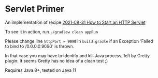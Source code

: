 # Servlet Primer

An implementation of recipe
[2021-08-31 How to Start an HTTP Servlet](https://www.twilio.com/blog/java-http-servlets-beginner)

To see it in action, run `./gradlew clean appRun`

Please change line `httpPort = 9090` in `build.gradle`
if an Exception 'Failed to bind to /0.0.0.0:9090' is thrown.

In that case you may have to identify and kill Java process, left by Gretty plugin.
It seems Gretty has no idea of a clean test ;)

Requires Java 8+, tested on Java 11
